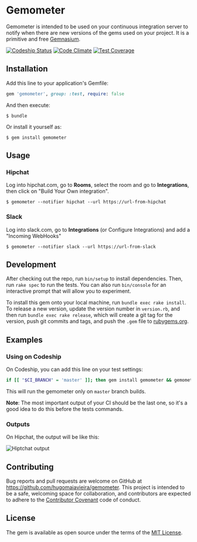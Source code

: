 # Gemometer

Gemometer is intended to be used on your continuous integration server to notify when there are new versions of the gems used on your project. It is a primitive and free [Gemnasium](https://gemnasium.com).

[![Codeship Status](https://codeship.com/projects/10d2cd20-6eee-0133-5b8c-0a30d41a0376/status?branch=master)](https://codeship.com/projects/116050)
[![Code Climate](https://codeclimate.com/github/hugomaiavieira/gemometer/badges/gpa.svg)](https://codeclimate.com/github/hugomaiavieira/gemometer)
[![Test Coverage](https://codeclimate.com/github/hugomaiavieira/gemometer/badges/coverage.svg)](https://codeclimate.com/github/hugomaiavieira/gemometer/coverage)

## Installation

Add this line to your application's Gemfile:

```ruby
gem 'gemometer', group: :test, require: false
```

And then execute:

    $ bundle

Or install it yourself as:

    $ gem install gemometer

## Usage

### Hipchat

Log into hipchat.com, go to **Rooms**, select the room and go to **Integrations**, then click on "Build Your Own integration".

    $ gemometer --notifier hipchat --url https://url-from-hipchat

### Slack

Log into slack.com, go to **Integrations** (or Configure Integrations) and add a "Incoming WebHooks"

    $ gemometer --notifier slack --url https://url-from-slack

## Development

After checking out the repo, run `bin/setup` to install dependencies. Then, run `rake spec` to run the tests. You can also run `bin/console` for an interactive prompt that will allow you to experiment.

To install this gem onto your local machine, run `bundle exec rake install`. To release a new version, update the version number in `version.rb`, and then run `bundle exec rake release`, which will create a git tag for the version, push git commits and tags, and push the `.gem` file to [rubygems.org](https://rubygems.org).

## Examples

### Using on Codeship

On Codeship, you can add this line on your test settings:

``` bash
if [[ "$CI_BRANCH" = 'master' ]]; then gem install gemometer && gemometer -n hipchat -u https://url-from-hipchat; else true; fi
```

This will run the gemometer only on `master` branch builds. 

**Note**: The most important output of your CI should be the last one, so it's a good idea to do this before the tests commands.

### Outputs

On Hipchat, the output will be like this:

![Hiptchat output](https://cloud.githubusercontent.com/assets/73012/14174061/6b3281d0-f718-11e5-94d3-2b20f750ee90.png)

## Contributing

Bug reports and pull requests are welcome on GitHub at https://github.com/hugomaiavieira/gemometer. This project is intended to be a safe, welcoming space for collaboration, and contributors are expected to adhere to the [Contributor Covenant](contributor-covenant.org) code of conduct.


## License

The gem is available as open source under the terms of the [MIT License](http://opensource.org/licenses/MIT).

